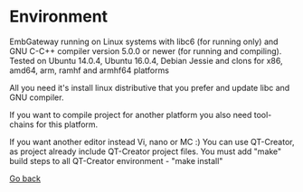 Environment
===========

EmbGateway running on Linux systems with libc6 (for running only) and GNU C-C++ compiler version 5.0.0 or newer (for running and compiling). Tested on Ubuntu 14.0.4, Ubuntu 16.0.4, Debian Jessie and clons for x86, amd64, arm, ramhf and armhf64 platforms

All you need it's install linux distributive that you prefer and update libc and GNU compiler.

If you want to compile project for another platform you also need tool-chains for this platform.

If you want another editor instead Vi, nano or MC :) You can use QT-Creator, as project already include QT-Creator project files. You must add "make" build steps to all QT-Creator environment - "make install"

[Go back](../readme.md)